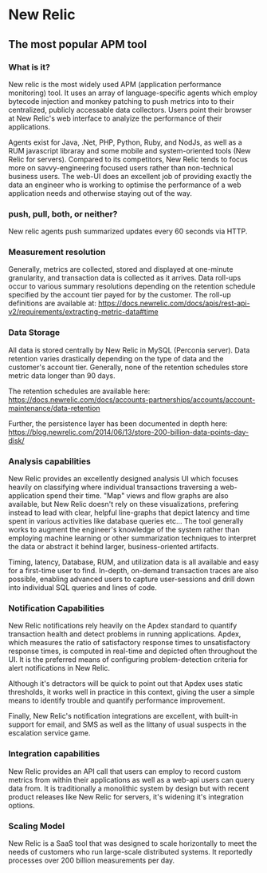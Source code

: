 # New Relic

## The most popular APM tool

### What is it? 
New relic is the most widely used APM (application performance monitoring)
tool. It uses an array of language-specific agents which employ bytecode
injection and monkey patching to push metrics into to their centralized,
publicly accessable data collectors. Users point their browser at New Relic's
web interface to analyize the performance of their applications. 

Agents exist for Java, .Net, PHP, Python, Ruby, and NodJs, as well as a RUM
javascript libraray and some mobile and system-oriented tools (New Relic for
servers). Compared to its competitors, New Relic tends to focus more on
savvy-engineering focused users rather than non-technical business users. The
web-UI does an excellent job of providing exactly the data an engineer who is
working to optimise the performance of a web application needs and otherwise
staying out of the way. 

### push, pull, both, or neither?
New relic agents push summarized updates every 60 seconds via HTTP.

### Measurement resolution 
Generally, metrics are collected, stored and displayed at one-minute
granularity, and transaction data is collected as it arrives. Data roll-ups
occur to various summary resolutions depending on the retention schedule
specified by the account tier payed for by the customer. The roll-up
definitions are available at:
https://docs.newrelic.com/docs/apis/rest-api-v2/requirements/extracting-metric-data#time

### Data Storage 
All data is stored centrally by New Relic in MySQL (Perconia server). Data
retention varies drastically depending on the type of data and the customer's
account tier. Generally, none of the retention schedules store metric data
longer than 90 days. 

The retention schedules are available here:
https://docs.newrelic.com/docs/accounts-partnerships/accounts/account-maintenance/data-retention

Further, the persistence layer has been documented in depth here:
https://blog.newrelic.com/2014/06/13/store-200-billion-data-points-day-disk/


### Analysis capabilities
New Relic provides an excellently designed analysis UI which focuses heavily on
classifying where individual transactions traversing a web-application spend
their time. "Map" views and flow graphs are also available, but New Relic
doesn't rely on these visualizations, prefering instead to lead with clear,
helpful line-graphs that depict latency and time spent in various activities
like database queries etc... The tool generally works to augment the engineer's
knowledge of the system rather than employing machine learning or other
summarization techniques to interpret the data or abstract it behind larger,
business-oriented artifacts. 

Timing, latency, Database, RUM, and utilization data is all available and easy
for a first-time user to find. In-depth, on-demand transaction traces are also
possible, enabling advanced users to capture user-sessions and drill down into
individual SQL queries and lines of code. 

### Notification Capabilities
New Relic notifications rely heavily on the Apdex standard to quantify
transaction health and detect problems in running applications. Apdex, which
measures the ratio of satisfactory response times to unsatisfactory response
times, is computed in real-time and depicted often throughout the UI. It is the
preferred means of configuring problem-detection criteria for alert
notifications in New Relic. 

Although it's detractors will be quick to point out that Apdex uses static
thresholds, it works well in practice in this context, giving the user a simple
means to identify trouble and quantify performance improvement.

Finally, New Relic's notification integrations are excellent, with built-in
support for email, and SMS as well as the littany of usual suspects in the
escalation service game. 

### Integration capabilities
New Relic provides an API call that users can employ to record custom metrics
from within their applications as well as a web-api users can query data from.
It is traditionally a monolithic system by design but with recent product
releases like New Relic for servers, it's widening it's integration options. 

### Scaling Model
New Relic is a SaaS tool that was designed to scale horizontally to meet the
needs of customers who run large-scale distributed systems. It reportedly
processes over 200 billion measurements per day. 
